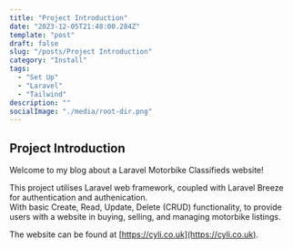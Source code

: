 ```yaml
---
title: "Project Introduction"
date: "2023-12-05T21:48:00.284Z"
template: "post"
draft: false
slug: "/posts/Project Introduction"
category: "Install"
tags:
  - "Set Up"
  - "Laravel"
  - "Tailwind"
description: ""
socialImage: "./media/root-dir.png"
---
```


## Project Introduction

Welcome to my blog about a Laravel Motorbike Classifieds website! 

This project utilises Laravel web framework, coupled with Laravel Breeze for authentication and authenication.  
With basic Create, Read, Update, Delete (CRUD) functionality, to provide users with a website in buying, selling, and managing motorbike listings.

The website can be found at [https://cyli.co.uk](https://cyli.co.uk). 
